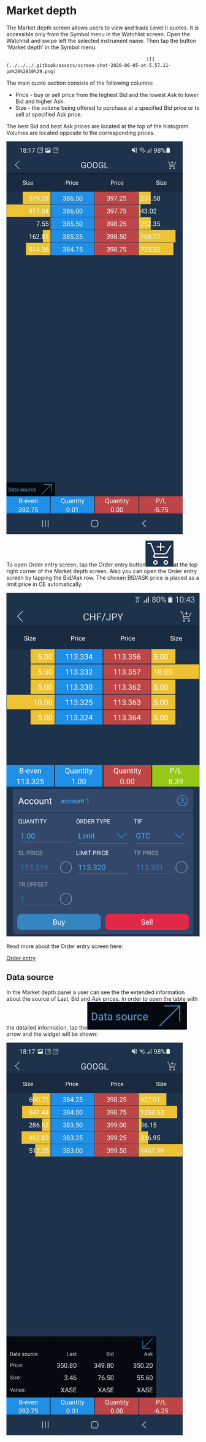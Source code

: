# Market depth

The Market depth screen allows users to view and trade Level II quotes. It is accessible only from the Symbol menu in the Watchlist screen. Open the Watchlist and swipe left the selected instrument name. Then tap the button 'Market depth' in the Symbol menu.

```text
                                                   ![](../../../.gitbook/assets/screen-shot-2020-06-05-at-5.57.11-pm%20%2810%29.png)
```

The main quote section consists of the following columns:

* Price - buy or sell price from the highest Bid and the lowest Ask to lower Bid and higher Ask.
* Size - the volume being offered to purchase at a specified Bid price or to sell at specified Ask price.

The best Bid and best Ask prices are located at the top of the histogram. Volumes are located opposite to the corresponding prices.

![](../../../.gitbook/assets/md1.jpeg)

To open Order entry screen, tap the Order entry button![](../../../.gitbook/assets/1-kopiya%20%287%29%20%281%29.png)at the top right corner of the Market depth screen. Also you can open the Order entry screen by tapping the Bid/Ask row. The chosen BID/ASK price is placed as a limit price in OE automatically.

![](../../../.gitbook/assets/2%20%28112%29.png)

Read more about the Order entry screen here:

[Order entry](https://help.za.velocitytrade.com/mobile-applications/phone/android/order-entry)

## Data source

In the Market depth panel a user can see the the extended information about the source of Last, Bid and Ask prices. In order to open the table with the detailed information, tap the![](../../../.gitbook/assets/1627053453914-kopiya%20%281%29.jpeg)arrow and the widget will be shown:

![](../../../.gitbook/assets/1627053455414.jpeg)


